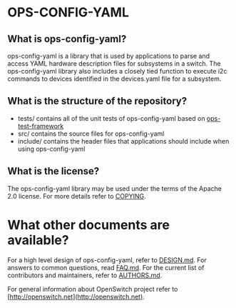 OPS-CONFIG-YAML
===============

What is ops-config-yaml?
------------------------
ops-config-yaml is a library that is used by applications to parse and access YAML hardware description files for subsystems in a switch. The ops-config-yaml library also includes a closely tied function to execute i2c commands to devices identified in the devices.yaml file for a subsystem.

What is the structure of the repository?
----------------------------------------
* tests/ contains all of the unit tests of ops-config-yaml based on [ops-test-framework](http://git.openswitch.net/openswitch/ops-test-framework)
* src/ contains the source files for ops-config-yaml
* include/ contains the header files that applications should include when using ops-config-yaml

What is the license?
--------------------
The ops-config-yaml library may be used under the terms of the Apache 2.0 license. For more details refer to [COPYING](COPYING).

What other documents are available?
===================================
For a high level design of ops-config-yaml, refer to [DESIGN.md](DESIGN.md).
For answers to common questions, read [FAQ.md](FAQ.md).
For the current list of contributors and maintainers, refer to [AUTHORS.md](AUTHORS.md).

For general information about OpenSwitch project refer to [http://openswitch.net](http://openswitch.net).
